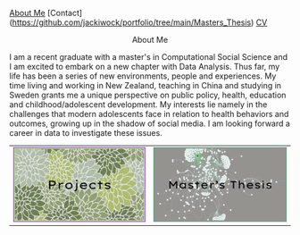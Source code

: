 [About Me](https://github.com/jackiwock/portfolio/tree/main/Masters_Thesis)
[Contact] (https://github.com/jackiwock/portfolio/tree/main/Masters_Thesis)
[CV](https://github.com/jackiwock/portfolio/tree/main/Masters_Thesis)

<p style="text-align: center;">About Me</p>

I am a recent graduate with a master's in Computational Social Science and I am excited to embark on a new chapter with Data Analysis. Thus far, my life has been a series of new environments, people and experiences. My time living and working in New Zealand, teaching in China and studying in Sweden grants me a unique perspective on public policy, health, education and childhood/adolescent development. My interests lie namely in the challenges that modern adolescents face in relation to health behaviors and outcomes, growing up in the shadow of social media. I am looking forward a career in data to investigate these issues. 

|   |   |
|---|---|
| [<img src="projects_button.png">](https://github.com/jackiwock/portfolio/tree/main/Masters_Thesis) | [<img src="thesis_button.png">](https://github.com/jackiwock/portfolio/tree/main/Masters_Thesis) |






